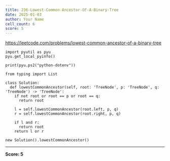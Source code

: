 ```yaml
---
title: 236-Lowest-Common-Ancestor-Of-A-Binary-Tree
date: 2025-01-03
author: Your Name
cell_count: 6
score: 5
---
```


https://leetcode.com/problems/lowest-common-ancestor-of-a-binary-tree


```
import pyutil as pyu
pyu.get_local_pyinfo()
```


```
print(pyu.ps2("python-dotenv"))
```


```
from typing import List
```


```
class Solution:
  def lowestCommonAncestor(self, root: 'TreeNode', p: 'TreeNode', q: 'TreeNode') -> 'TreeNode':
    if not root or root == p or root == q:
      return root

    l = self.lowestCommonAncestor(root.left, p, q)
    r = self.lowestCommonAncestor(root.right, p, q)

    if l and r:
      return root
    return l or r
```


```
new Solution().lowestCommonAncestor()
```


---
**Score: 5**